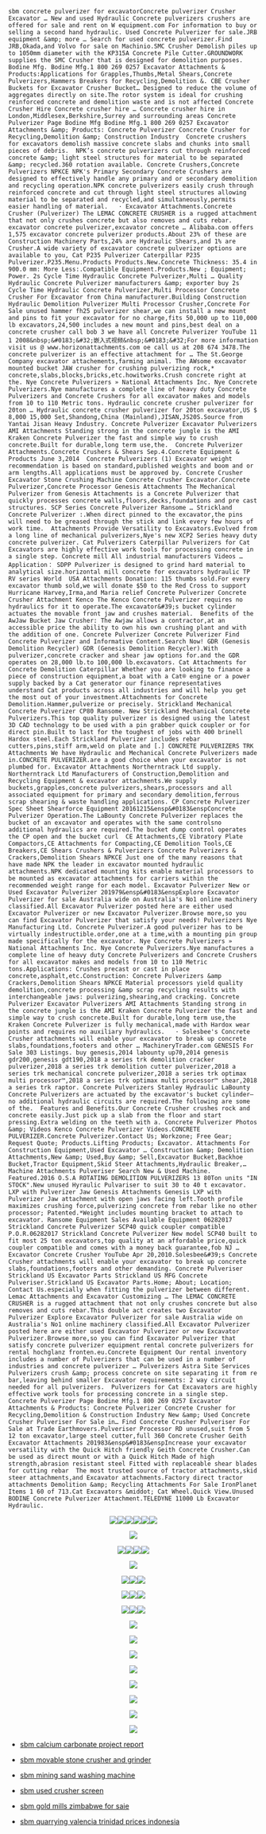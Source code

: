 
```
sbm concrete pulverizer for excavatorConcrete pulverizer Crusher Excavator … New and used Hydraulic Concrete pulverizers crushers are offered for sale and rent on W equipment.com For information to buy or selling a second hand hydraulic. Used Concrete Pulverizer for sale.JRB equipment &amp; more … Search for used concrete pulverizer.Find JRB,Okada,and Volvo for sale on Machinio.SMC Crusher Demolish piles up to 1050mm diameter with the KP315A Concrete Pile Cutter.GROUNDWORK supplies the SMC Crusher that is designed for demolition purposes. Bodine Mfg. Bodine Mfg.1 800 269 0257 Excavator Attachments & Products:Applications for Grapples,Thumbs,Metal Shears,Concrete Pulverizers,Hammers Breakers for Recycling,Demolition &. CBE Crusher Buckets for Excavator Crusher Bucket… Designed to reduce the volume of aggregates directly on site.The rotor system is ideal for crushing reinforced concrete and demolition waste and is not affected Concrete Crusher Hire Concrete crusher hire … Concrete crusher hire in London,Middlesex,Berkshire,Surrey and surrounding areas Concrete Pulverizer Page Bodine Mfg Bodine Mfg.1 800 269 0257 Excavator Attachments &amp; Products: Concrete Pulverizer Concrete Crusher for Recycling,Demolition &amp; Construction Industry  Concrete crushers for excavators demolish massive concrete slabs and chunks into small pieces of debris.  NPK’s concrete pulverizers cut through reinforced concrete &amp; light steel structures for material to be separated &amp; recycled.360 rotation available. Concrete Crushers,Concrete Pulverizers NPKCE NPK's Primary Secondary Concrete Crushers are designed to effectively handle any primary and or secondary demolition and recycling operation.NPK concrete pulverizers easily crush through reinforced concrete and cut through light steel structures allowing material to be separated and recycled,and simultaneously,permits easier handling of material.   · Excavator Attachments.Concrete Crusher (Pulverizer) The LEMAC CONCRETE CRUSHER is a rugged attachment that not only crushes concrete but also removes and cuts rebar. excavator concrete pulverizer,excavator concrete … Alibaba.com offers 1,575 excavator concrete pulverizer products.About 23% of these are Construction Machinery Parts,24% are Hydraulic Shears,and 1% are Crusher.A wide variety of excavator concrete pulverizer options are available to you, Cat P235 Pulverizer Caterpillar P235 Pulverizer.P235.Menu.Products Products.New.Concrete Thickness: 35.4 in 900.0 mm: More Less:.Compatible Equipment.Products.New ; Equipment; Power. 2s Cycle Time Hydraulic Concrete Pulverizer,Multi … Quality Hydraulic Concrete Pulverizer manufacturers &amp; exporter buy 2s Cycle Time Hydraulic Concrete Pulverizer,Multi Processor Concrete Crusher For Excavator from China manufacturer.Building Construction Hydraulic Demolition Pulverizer Multi Processor Crusher,Concrete For Sale unused hammer fh25 pulverizer shear,we can install a new mount and pins to fit your excavator for no charge,fits 50,000 up to 110,000 lb excavators,24,500 includes a new mount and pins,best deal on a concrete crusher call bob 3 we have all Concrete Pulverizer YouTube 11 1 2008&nbsp;&#0183;&#32;嵌入式视频&nbsp;&#0183;&#32;For more information visit us @ www.horizonattachments.com oe call us at 208 674 3478.The concrete pulverizer is an effective attachment for … The St.George Company excavator attachements,farming animal. The AWsome excavator mounted bucket JAW crusher for crushing pulverizing rock,* concrete,slabs,blocks,bricks,etc.howitworks.Crush concrete right at the. Nye Concrete Pulverizers » National Attachments Inc. Nye Concrete Pulverizers.Nye manufactures a complete line of heavy duty Concrete Pulverizers and Concrete Crushers for all excavator makes and models from 10 to 110 Metric tons. Hydraulic concrete crusher pulverizer for 20ton … Hydraulic concrete crusher pulverizer for 20ton excavator,US $ 8,000 15,000 Set,Shandong,China (Mainland),JISAN,JS20S.Source from Yantai Jisan Heavy Industry. Concrete Pulverizer Excavator Pulverizers AMI Attachments Standing strong in the concrete jungle is the AMI Kraken Concrete Pulverizer the fast and simple way to crush concrete.Built for durable,long term use,the.  Concrete Pulverizer Attachments.Concrete Crushers & Shears Sep.4.Concrete Equipment & Products June 3,2014  Concrete Pulverizers (1) Excavator weight recommendation is based on standard,published weights and boom and or arm lengths.All applications must be approved by. Concrete Crusher Excavator Stone Crushing Machine Concrete Crusher Excavator.Concrete Pulverizer,Concrete Processor Genesis Attachments The Mechanical Pulverizer from Genesis Attachments is a Concrete Pulverizer that quickly processes concrete walls,floors,decks,foundations and pre cast structures. SCP Series Concrete Pulverizer Ransome … Strickland Concrete Pulverizer :.When direct pinned to the excavator,the pins will need to be greased through the stick and link every few hours of work time.  Attachments Provide Versatility to Excavators.Evolved from a long line of mechanical pulverizers,Nye's new XCP2 Series heavy duty concrete pulverizer. Cat Pulverizers Caterpillar Pulverizers for Cat Excavators are highly effective work tools for processing concrete in a single step. Concrete mill All industrial manufacturers Videos … Application： SDPP Pulverizer is designed to grind hard material to analytical size.horizontal mill concrete for excavators hydraulic TP RV series World  USA Attachments Donation: 115 thumbs sold.For every excavator thumb sold,we will donate $50 to the Red Cross to support Hurricane Harvey,Irma,and Maria relief Concrete Pulverizer Concrete Crusher Attachment Kenco The Kenco Concrete Pulverizer requires no hydraulics for it to operate.The excavator&#39;s bucket cylinder actuates the movable front jaw and crushes material.  Benefits of the AwJaw Bucket Jaw Crusher: The Awjaw allows a contractor,at an accessible price the ability to own his own crushing plant and with the addition of one. Concrete Pulverizer Concrete Pulverizer Find Concrete Pulverizer and Informative Content.Search Now! GDR (Genesis Demolition Recycler) GDR (Genesis Demolition Recycler).With pulverizer,concrete cracker and shear jaw options for.and the GDR operates on 28,000 lb.to 100,000 lb.excavators. Cat Attachments for Concrete Demolition Caterpillar Whether you are looking to finance a piece of construction equipment,a boat with a Cat® engine or a power supply backed by a Cat generator our finance representatives understand Cat products across all industries and will help you get the most out of your investment.Attachments for Concrete Demolition.Hammer,pulverize or precisely. Strickland Mechanical Concrete Pulverizer CP80 Ransome. New Strickland Mechanical Concrete Pulverizers.This top quality pulverizer is designed using the latest 3D CAD technology to be used with a pin grabber quick coupler or for direct pin.Built to last for the toughest of jobs with 400 brinell Hardox steel.Each Strickland Pulverizer includes rebar cutters,pins,stiff arm,weld on plate and [.] CONCRETE PULVERIZERS TRK Attachments We have Hydraulic and Mechanical Concrete Pulverizers made in.CONCRETE PULVERIZER.are a good choice when your excavator is not plumbed for. Excavator Attachments Northerntrack Ltd supply. Northerntrack Ltd Manufacturers of Construction,Demolition and Recycling Equipment & excavator attachments.We supply buckets,grapples,concrete pulverizers,shears,processors and all associated equipment for primary and secondary demolition,ferrous scrap shearing & waste handling applications. CP Concrete Pulverizer Spec Sheet Shearforce Equipment 20161215&ensp&#0183&enspConcrete Pulverizer Operation.The LaBounty Concrete Pulverizer replaces the bucket of an excavator and operates with the same controlsno additional hydraulics are required.The bucket dump control operates the CP open and the bucket curl  CE Attachments,CE Vibratory Plate Compactors,CE Attachments for Compacting,CE Demolition Tools,CE Breakers,CE Shears Crushers & Pulverizers Concrete Pulverizers & Crackers,Demolition Shears NPKCE Just one of the many reasons that have made NPK the leader in excavator mounted hydraulic attachments.NPK dedicated mounting kits enable material processors to be mounted as excavator attachments for carriers within the recommended weight range for each model. Excavator Pulverizer New or Used Excavator Pulverizer 201979&ensp&#0183&enspExplore Excavator Pulverizer for sale Australia wide on Australia's No1 online machinery classified.All Excavator Pulverizer posted here are either used Excavator Pulverizer or new Excavator Pulverizer.Browse more,so you can find Excavator Pulverizer that satisfy your needs! Pulverizers Nye Manufacturing Ltd. Concrete Pulverizer.A good pulverizer has to be virtually indestructible.order,one at a time,with a mounting pin group made specifically for the excavator. Nye Concrete Pulverizers » National Attachments Inc. Nye Concrete Pulverizers.Nye manufactures a complete line of heavy duty Concrete Pulverizers and Concrete Crushers for all excavator makes and models from 10 to 110 Metric tons.Applications: Crushes precast or cast in place concrete,asphalt,etc.Construction: Concrete Pulverizers &amp Crackers,Demolition Shears NPKCE Material processors yield quality demolition,concrete processing &amp scrap recycling results with interchangeable jaws: pulverizing,shearing,and cracking. Concrete Pulverizer Excavator Pulverizers AMI Attachments Standing strong in the concrete jungle is the AMI Kraken Concrete Pulverizer the fast and simple way to crush concrete.Built for durable,long term use,the Kraken Concrete Pulverizer is fully mechanical,made with Hardox wear points and requires no auxiliary hydraulics.   · Solesbee's Concrete Crusher attachments will enable your excavator to break up concrete slabs,foundations,footers and other … MachineryTrader.com GENESIS For Sale 303 Listings. buy genesis,2014 labounty up70,2014 genesis gdr200,genesis gdt190,2018 a series trk demolition cracker pulverizer,2018 a series trk demolition cutter pulverizer,2018 a series trk mechanical concrete pulverizer,2018 a series trk optimax multi processor™,2018 a series trk optimax multi processor™ shear,2018 a series trk raptor. Concrete Pulverizers Stanley Hydraulic LaBounty Concrete Pulverizers are actuated by the excavator's bucket cylinder—no additional hydraulic circuits are required.The following are some of the.  Features and Benefits.Our Concrete Crusher crushes rock and concrete easily.Just pick up a slab from the floor and start pressing.Extra welding on the teeth with a. Concrete Pulverizer Photos &amp; Videos Kenco Concrete Pulverizer Videos.CONCRETE PULVERIZER.Concrete Pulverizer.Contact Us; Workzone; Free Gear; Request Quote; Products.Lifting Products; Excavator. Attachments For Construction Equipment,Used Excavator … Construction &amp; Demolition Attachments,New &amp; Used,Buy &amp; Sell,Excavator Bucket,Backhoe Bucket,Tractor Equipment,Skid Steer Attachments,Hydraulic Breaker,… Machine Attachments Pulveriser Search New & Used Machine. Featured.2016 O.S.A ROTATING DEMOLITION PULVERIZERS 13 80Ton units "IN STOCK".New unused Hyraulic Pulvariser to suit 30 to 40 t excavator. LXP with Pulverizer Jaw Genesis Attachments Genesis LXP with Pulverizer Jaw attachment with open jaws facing left.Tooth profile maximizes crushing force,pulverizing concrete from rebar like no other processor; Patented.*Weight includes mounting bracket to attach to excavator. Ransome Equipment Sales Available Equipment 06282017 Strickland Concrete Pulverizer SCP40 quick coupler compatible P.O.R.06282017 Strickland Concrete Pulverizer New model SCP40 built to fit most 25 ton excavators,top quality at an affordable price,quick coupler compatible and comes with a money back guarantee,fob NJ … Excavator Concrete Crusher YouTube Apr 20,2010.Solesbee&#39;s Concrete Crusher attachments will enable your excavator to break up concrete slabs,foundations,footers and other demanding. Concrete Pulveriser Strickland US Excavator Parts Strickland US MFG Concrete Pulveriser.Strickland US Excavator Parts.Home; About; Location; Contact Us.especially when fitting the pulverizer between different. Lemac Attachments and Excavator Customizing … The LEMAC CONCRETE CRUSHER is a rugged attachment that not only crushes concrete but also removes and cuts rebar.This double act creates two Excavator Pulverizer Explore Excavator Pulverizer for sale Australia wide on Australia's No1 online machinery classified.All Excavator Pulverizer posted here are either used Excavator Pulverizer or new Excavator Pulverizer.Browse more,so you can find Excavator Pulverizer that satisfy concrete pulverizer equipment rental concrete pulverizers for rental hochglanz fronten.eu.Concrete Equipment Our rental inventory includes a number of Pulverizers that can be used in a number of industries and concrete pulverizer … Pulverizers Astra Site Services Pulverizers crush &amp; process concrete on site separating it from re bar,leaving behind smaller Excavator requirements: 2 way circuit needed for all pulverizers.  Pulverizers for Cat Excavators are highly effective work tools for processing concrete in a single step. Concrete Pulverizer Page Bodine Mfg.1 800 269 0257 Excavator Attachments & Products: Concrete Pulverizer Concrete Crusher for Recycling,Demolition & Construction Industry New &amp; Used Concrete Crusher Pulveriser For Sale in… Find Concrete Crusher Pulveriser For Sale at Trade Earthmovers.Pulveriser Processor RD unused,suit from 5 12 ton excavator,large steel cutter,full 360 Concrete Crusher Geith Excavator Attachments 201983&ensp&#0183&enspIncrease your excavator versatility with the Quick Hitch friendly Geith Concrete Crusher.Can be used as direct mount or with a Quick Hitch Made of high strength,abrasion resistant steel Fitted with replaceable shear blades for cutting rebar  The most trusted source of tractor attachments,skid steer attachments,and Excavator attachments.Factory direct tractor attachments Demolition &amp; Recycling Attachments For Sale IronPlanet Items 1 60 of 713.Cat Excavators &middot; Cat Wheel.Quick View.Unused BODINE Concrete Pulverizer Attachment.TELEDYNE 11000 Lb Excavator Hydraulic. 
```

<div align="center">
  
<a rel="nofollow" href="https://m.shibang-china.com?f=github&k=sbm+concrete+pulverizer+for+excavator"><img src="https://static.shibang-china.com/en/l.png"></a><img src="https://static.shibang-china.com/en/hw.png"><a rel="nofollow" href="https://m.shibang-china.com/product/?f=github&k=sbm+concrete+pulverizer+for+excavator"><img src="https://static.shibang-china.com/en/p.png"></a><a rel="nofollow" href="https://m.shibang-china.com/cases/?f=github&k=sbm+concrete+pulverizer+for+excavator"><img src="https://static.shibang-china.com/en/c.png"></a><a rel="nofollow" href="https://m.shibang-china.com/news/?f=github&k=sbm+concrete+pulverizer+for+excavator"><img src="https://static.shibang-china.com/en/n.png"></a><a rel="nofollow" href="https://m.shibang-china.com?f=github&k=sbm+concrete+pulverizer+for+excavator"><img src="https://static.shibang-china.com/en/m.png"></a>

<a rel="nofollow" href="https://m.shibang-china.com/product/?f=github&k=sbm+concrete+pulverizer+for+excavator"><img src="https://static.shibang-china.com/en/b.jpg"></a>
  
<a rel="nofollow" href="https://m.shibang-china.com/solution-aggregate.html?f=github&k=sbm+concrete+pulverizer+for+excavator"><img src="https://static.shibang-china.com/en/a.jpg"></a><a rel="nofollow" href="https://m.shibang-china.com/solution-mine.html?f=github&k=sbm+concrete+pulverizer+for+excavator"><img src="https://static.shibang-china.com/en/m.jpg"></a><a rel="nofollow" href="https://m.shibang-china.com/solution-mill.html?f=github&k=sbm+concrete+pulverizer+for+excavator"><img src="https://static.shibang-china.com/en/g.jpg"></a><a rel="nofollow" href="https://m.shibang-china.com/solution-epc.html?f=github&k=sbm+concrete+pulverizer+for+excavator"><img src="https://static.shibang-china.com/en/e.jpg"></a>

<a rel="nofollow" href="https://m.shibang-china.com/product/?f=github&k=sbm+concrete+pulverizer+for+excavator"><img src="https://static.shibang-china.com/en/a-p.png"></a>

<a rel="nofollow" href="https://m.shibang-china.com/product/crusher/c6x.html?f=github&k=sbm+concrete+pulverizer+for+excavator"><img src="https://static.shibang-china.com/en/j.jpg"></a><a rel="nofollow" href="https://m.shibang-china.com/product/crusher/ci5x.html?f=github&k=sbm+concrete+pulverizer+for+excavator"><img src="https://static.shibang-china.com/en/i.jpg"></a><a rel="nofollow" href="https://m.shibang-china.com/product/crusher/hst.html?f=github&k=sbm+concrete+pulverizer+for+excavator"><img src="https://static.shibang-china.com/en/c.jpg"></a>

<a rel="nofollow" href="https://m.shibang-china.com/product/mill/mtw.html?f=github&k=sbm+concrete+pulverizer+for+excavator"><img src="https://static.shibang-china.com/en/mtw.jpg"></a><a rel="nofollow" href="https://m.shibang-china.com/product/mill/scm.html?f=github&k=sbm+concrete+pulverizer+for+excavator"><img src="https://static.shibang-china.com/en/scm.jpg"></a><a rel="nofollow" href="https://m.shibang-china.com/product/mill/lm.html?f=github&k=sbm+concrete+pulverizer+for+excavator"><img src="https://static.shibang-china.com/en/lm.jpg"></a>

<a rel="nofollow" href="https://m.shibang-china.com/product/sand/vsi6x.html?f=github&k=sbm+concrete+pulverizer+for+excavator"><img src="https://static.shibang-china.com/en/6x.jpg"></a><a rel="nofollow" href="https://m.shibang-china.com/product/sand/vu.html?f=github&k=sbm+concrete+pulverizer+for+excavator"><img src="https://static.shibang-china.com/en/vu.jpg"></a><a rel="nofollow" href="https://m.shibang-china.com/product/mobile/klun.html?f=github&k=sbm+concrete+pulverizer+for+excavator"><img src="https://static.shibang-china.com/en/k.jpg"></a>

<a rel="nofollow" href="https://m.shibang-china.com/cases/?f=github&k=sbm+concrete+pulverizer+for+excavator"><img src="https://static.shibang-china.com/en/case.png"></a>

<a rel="nofollow" href="https://m.shibang-china.com/cases/aggregate/202.html?f=github&k=sbm+concrete+pulverizer+for+excavator"><img src="https://static.shibang-china.com/en/c-1.jpg"></a>

<a rel="nofollow" href="https://m.shibang-china.com/cases/aggregate/203.html?f=github&k=sbm+concrete+pulverizer+for+excavator"><img src="https://static.shibang-china.com/en/c-2.jpg"></a>

<a rel="nofollow" href="https://m.shibang-china.com/cases/mill/123.html?f=github&k=sbm+concrete+pulverizer+for+excavator"><img src="https://static.shibang-china.com/en/c-3.jpg"></a>

<a rel="nofollow" href="https://m.shibang-china.com/contact_us.html?f=github&k=sbm+concrete+pulverizer+for+excavator"><img src="https://static.shibang-china.com/en/contact.png"></a>

<a rel="nofollow" href="https://swt.shibang-china.com/?f=github&k=sbm+concrete+pulverizer+for+excavator"><img src="https://static.shibang-china.com/en/chat.png"></a>

<a rel="nofollow" href="https://whatsapp.shibangsoft.com/WhatsApp.php?f=github&k=sbm+concrete+pulverizer+for+excavator"><img src="https://static.shibang-china.com/en/whatsapp.png"></a>

<a rel="nofollow" href="https://m.shibang-china.com/?f=github&k=sbm+concrete+pulverizer+for+excavator"><img src="https://static.shibang-china.com/en/website.png"></a>

</div>


* [sbm calcium carbonate project report](sbm%20calcium%20carbonate%20project%20report.md)

* [sbm movable stone crusher and grinder](sbm%20movable%20stone%20crusher%20and%20grinder.md)

* [sbm mining sand washing machine](sbm%20mining%20sand%20washing%20machine.md)

* [sbm used crusher screen](sbm%20used%20crusher%20screen.md)

* [sbm gold mills zimbabwe for saie](sbm%20gold%20mills%20zimbabwe%20for%20saie.md)

* [sbm quarrying valencia trinidad prices indonesia](sbm%20quarrying%20valencia%20trinidad%20prices%20indonesia.md)